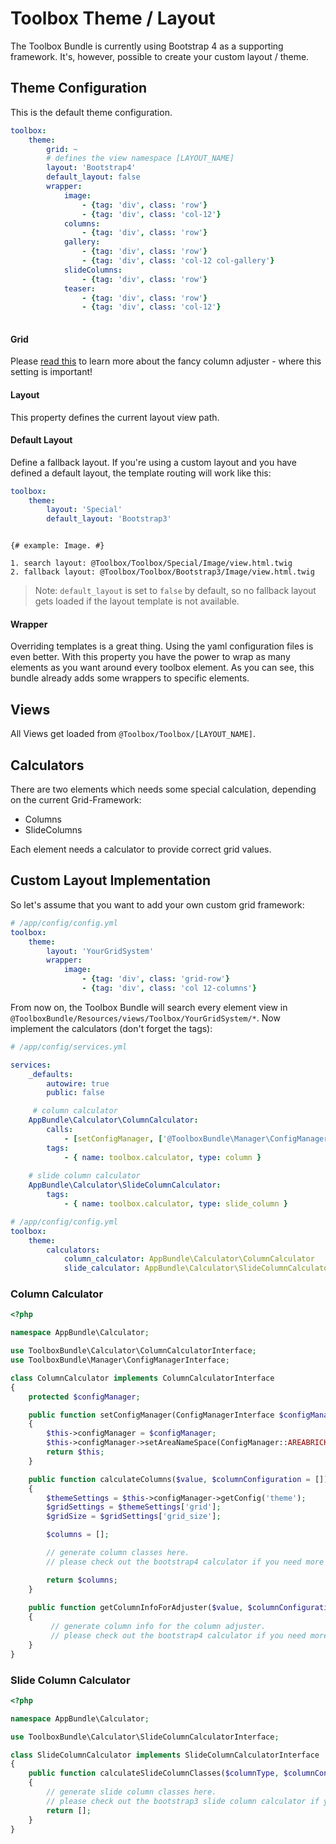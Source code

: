 # Toolbox Theme / Layout
The Toolbox Bundle is currently using Bootstrap 4 as a supporting framework. It's, however, possible to create your custom layout / theme.

## Theme Configuration
This is the default theme configuration.

```yaml
toolbox:
    theme:
        grid: ~
        # defines the view namespace [LAYOUT_NAME]
        layout: 'Bootstrap4'
        default_layout: false
        wrapper:
            image:
                - {tag: 'div', class: 'row'}
                - {tag: 'div', class: 'col-12'}
            columns:
                - {tag: 'div', class: 'row'}
            gallery:
                - {tag: 'div', class: 'row'}
                - {tag: 'div', class: 'col-12 col-gallery'}
            slideColumns:
                - {tag: 'div', class: 'row'}
            teaser:
                - {tag: 'div', class: 'row'}
                - {tag: 'div', class: 'col-12'}
                
```
#### Grid
Please [read this](60_ColumnAdjuster.md) to learn more about the fancy column adjuster - where this setting is important!

#### Layout
This property defines the current layout view path.

#### Default Layout
Define a fallback layout. If you're using a custom layout and you have defined a default layout, the template routing will work like this:

```yaml
toolbox:
    theme:
        layout: 'Special'
        default_layout: 'Bootstrap3'
```

```twig

{# example: Image. #}

1. search layout: @Toolbox/Toolbox/Special/Image/view.html.twig
2. fallback layout: @Toolbox/Toolbox/Bootstrap3/Image/view.html.twig
```

> Note: `default_layout` is set to `false` by default, so no fallback layout gets loaded if the layout template is not available.

#### Wrapper
Overriding templates is a great thing. Using the yaml configuration files is even better. With this property you have the power to wrap as many elements as you want around every toolbox element. As you can see, this bundle already adds some wrappers to specific elements.

## Views
All Views get loaded from `@Toolbox/Toolbox/[LAYOUT_NAME]`.

## Calculators
There are two elements which needs some special calculation, depending on the current Grid-Framework: 

- Columns
- SlideColumns

Each element needs a calculator to provide correct grid values. 

## Custom Layout Implementation
So let's assume that you want to add your own custom grid framework:


```yaml
# /app/config/config.yml
toolbox:
    theme:
        layout: 'YourGridSystem'
        wrapper:
            image:
                - {tag: 'div', class: 'grid-row'}
                - {tag: 'div', class: 'col 12-columns'}
```

From now on, the Toolbox Bundle will search every element view in `@ToolboxBundle/Resources/views/Toolbox/YourGridSystem/*`.
Now implement the calculators (don't forget the tags):

```yaml
# /app/config/services.yml

services:
    _defaults:
        autowire: true
        public: false

     # column calculator
    AppBundle\Calculator\ColumnCalculator:
        calls:
            - [setConfigManager, ['@ToolboxBundle\Manager\ConfigManager']]
        tags:
            - { name: toolbox.calculator, type: column }
    
    # slide column calculator
    AppBundle\Calculator\SlideColumnCalculator:
        tags:
            - { name: toolbox.calculator, type: slide_column }
```

```yaml
# /app/config/config.yml
toolbox:
    theme:
        calculators:
            column_calculator: AppBundle\Calculator\ColumnCalculator
            slide_calculator: AppBundle\Calculator\SlideColumnCalculator
```

### Column Calculator

```php
<?php

namespace AppBundle\Calculator;

use ToolboxBundle\Calculator\ColumnCalculatorInterface;
use ToolboxBundle\Manager\ConfigManagerInterface;

class ColumnCalculator implements ColumnCalculatorInterface
{
    protected $configManager;

    public function setConfigManager(ConfigManagerInterface $configManager)
    {
        $this->configManager = $configManager;
        $this->configManager->setAreaNameSpace(ConfigManager::AREABRICK_NAMESPACE_INTERNAL);
        return $this;
    }

    public function calculateColumns($value, $columnConfiguration = [])
    {
        $themeSettings = $this->configManager->getConfig('theme');
        $gridSettings = $themeSettings['grid'];
        $gridSize = $gridSettings['grid_size'];

        $columns = [];

        // generate column classes here.
        // please check out the bootstrap4 calculator if you need more information.

        return $columns;
    }
    
    public function getColumnInfoForAdjuster($value, $columnConfiguration = null)
    {
         // generate column info for the column adjuster.
         // please check out the bootstrap4 calculator if you need more information.
    }
}
```

### Slide Column Calculator

```php
<?php

namespace AppBundle\Calculator;

use ToolboxBundle\Calculator\SlideColumnCalculatorInterface;

class SlideColumnCalculator implements SlideColumnCalculatorInterface
{
    public function calculateSlideColumnClasses($columnType, $columnConfiguration)
    {
        // generate slide column classes here.
        // please check out the bootstrap3 slide column calculator if you need more information.
        return [];
    }
}
```

